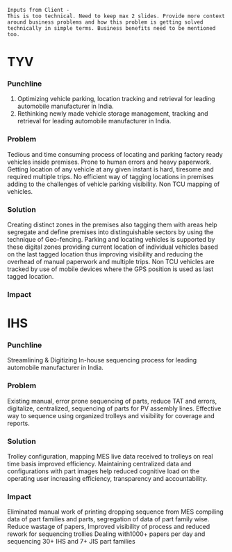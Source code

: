 ``` 
Inputs from Client - 
This is too technical. Need to keep max 2 slides. Provide more context around business problems and how this problem is getting solved technically in simple terms. Business benefits need to be mentioned too.
```
# TYV

### Punchline
1. Optimizing vehicle parking, location tracking and retrieval for leading automobile manufacturer in India.
2. Rethinking newly made vehicle storage management, tracking and retrieval for leading automobile manufacturer in India.

### Problem
Tedious and time consuming process of locating and parking factory ready vehicles inside premises. Prone to human errors and heavy paperwork. Getting location of any vehicle at any given instant is hard, tiresome and required multiple trips. No efficient way of tagging locations in premises adding to the challenges of vehicle parking visibility. Non TCU mapping of vehicles.

### Solution
Creating distinct zones in the premises also tagging them with areas help segregate and define premises into distinguishable sectors by using the technique of Geo-fencing. 
Parking and locating vehicles is supported by these digital zones providing current location of individual vehicles based on the last tagged location thus improving visibility and reducing the overhead of manual paperwork and multiple trips. Non TCU vehicles are tracked by use of mobile devices where the GPS position is used as last tagged location.
### Impact



# IHS
### Punchline
Streamlining & Digitizing In-house sequencing process for leading automobile manufacturer in India.
### Problem
Existing manual, error prone sequencing of parts, reduce TAT and errors, digitalize, centralized, sequencing of parts for PV assembly lines. Effective way to sequence using organized trolleys and visibility for coverage and reports.
### Solution
Trolley configuration, mapping MES live data received to trolleys on real time basis improved efficiency. Maintaining centralized data and configurations with part images help reduced cognitive load on the operating user increasing efficiency, transparency and accountability.
### Impact
Eliminated manual work of printing dropping sequence from MES compiling data of part families and parts, segregation of data of part family wise. Reduce wastage of papers, Improved visibility of process and reduced rework for sequencing trollies
Dealing with1000+ papers per day and sequencing 30+ IHS and 7+ JIS part families